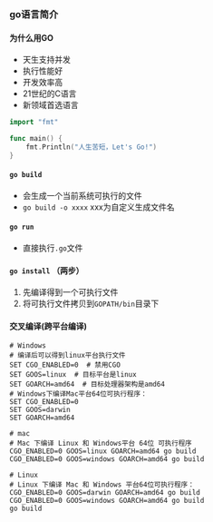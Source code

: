 ### go语言简介
#### 为什么用GO
- 天生支持并发
- 执行性能好
- 开发效率高
- 21世纪的C语言
- 新领域首选语言

```go
import "fmt"

func main() {
    fmt.Println("人生苦短，Let's Go!")
}
```
#### `go build`
- 会生成一个当前系统可执行的文件
- `go build -o xxxx` xxx为自定义生成文件名

#### `go run`
- 直接执行`.go`文件

#### `go install` （两步）
1. 先编译得到一个可执行文件
2. 将可执行文件拷贝到`GOPATH/bin`目录下

#### 交叉编译(跨平台编译)
```shell script
# Windows
# 编译后可以得到linux平台执行文件
SET CGO_ENABLED=0  # 禁用CGO
SET GOOS=linux  # 目标平台是linux
SET GOARCH=amd64  # 目标处理器架构是amd64
# Windows下编译Mac平台64位可执行程序：
SET CGO_ENABLED=0
SET GOOS=darwin
SET GOARCH=amd64

# mac
# Mac 下编译 Linux 和 Windows平台 64位 可执行程序
CGO_ENABLED=0 GOOS=linux GOARCH=amd64 go build
CGO_ENABLED=0 GOOS=windows GOARCH=amd64 go build

# Linux
# Linux 下编译 Mac 和 Windows 平台64位可执行程序：
CGO_ENABLED=0 GOOS=darwin GOARCH=amd64 go build
CGO_ENABLED=0 GOOS=windows GOARCH=amd64 go build
go build
```

